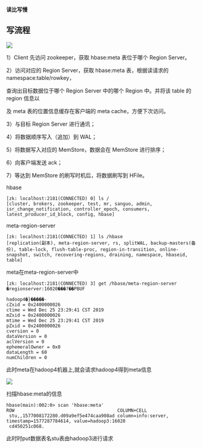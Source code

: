**读比写慢**





## 写流程

![](picc/写.jpg)





1）Client 先访问 zookeeper，获取 hbase:meta 表位于哪个 Region Server。 

2）访问对应的 Region Server，获取 hbase:meta 表，根据读请求的 namespace:table/rowkey， 

查询出目标数据位于哪个 Region Server 中的哪个 Region 中。并将该 table 的 region 信息以 

及 meta 表的位置信息缓存在客户端的 meta cache，方便下次访问。 

3）与目标 Region Server 进行通讯； 

4）将数据顺序写入（追加）到 WAL； 

5）将数据写入对应的 MemStore，数据会在 MemStore 进行排序； 

6）向客户端发送 ack； 

7）等达到 MemStore 的刷写时机后，将数据刷写到 HFile。





hbase

```
[zk: localhost:2181(CONNECTED) 0] ls /
[cluster, brokers, zookeeper, test, mr, sanguo, admin, isr_change_notification, controller_epoch, consumers, latest_producer_id_block, config, hbase]
```

meta-region-server

```
[zk: localhost:2181(CONNECTED) 1] ls /hbase
[replication(副本), meta-region-server, rs, splitWAL, backup-masters(备份), table-lock, flush-table-proc, region-in-transition, online-snapshot, switch, recovering-regions, draining, namespace, hbaseid, table]

```

meta在meta-region-server中

```
[zk: localhost:2181(CONNECTED) 3] get /hbase/meta-region-server
�regionserver:16020���?��PBUF
 
hadoop4�}�����- 
cZxid = 0x2400000026
ctime = Wed Dec 25 23:29:41 CST 2019
mZxid = 0x2400000026
mtime = Wed Dec 25 23:29:41 CST 2019
pZxid = 0x2400000026
cversion = 0
dataVersion = 0
aclVersion = 0
ephemeralOwner = 0x0
dataLength = 60
numChildren = 0

```



此时meta在hadoop4机器上,就会请求hadoop4得到meta信息



![](D:/%E6%96%87%E4%BB%B6/BigDate/HBase/picc/metahadoop.jpg)



扫描hbase:meta的信息

```
hbase(main):002:0> scan 'hbase:meta'
ROW                                      COLUMN+CELL                                        
 stu,,1577008172280.d09a9ef5e474caa908ad column=info:server, timestamp=1577287784614, value=hadoop3:16020                                                     
 cd450251c068.                                                                                                                                                

```

此时时put数据表名stu表由hadoop3进行请求





